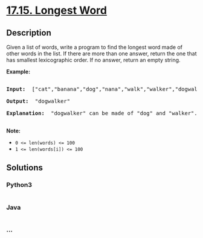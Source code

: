 # [17.15. Longest Word](https://leetcode-cn.com/problems/longest-word-lcci)

## Description
<p>Given a list of words, write a program to find the longest word made of other words in the list. If there are more than one answer, return the one that has smallest lexicographic order. If no answer, return an empty string.</p>



<p><strong>Example: </strong></p>



<pre>

<strong>Input: </strong> [&quot;cat&quot;,&quot;banana&quot;,&quot;dog&quot;,&quot;nana&quot;,&quot;walk&quot;,&quot;walker&quot;,&quot;dogwalker&quot;]

<strong>Output: </strong> &quot;dogwalker&quot;

<strong>Explanation: </strong> &quot;dogwalker&quot; can be made of &quot;dog&quot; and &quot;walker&quot;.

</pre>



<p><strong>Note: </strong></p>



<ul>
	<li><code>0 &lt;= len(words) &lt;= 100</code></li>
	<li><code>1 &lt;= len(words[i]) &lt;= 100</code></li>
</ul>




## Solutions


### Python3

```python

```

### Java

```java

```

### ...
```

```
